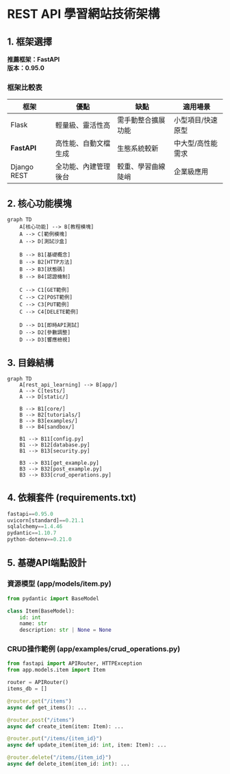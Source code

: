 # REST API 學習網站技術架構

## 1. 框架選擇
**推薦框架：FastAPI**  
**版本：0.95.0**

### 框架比較表
| 框架         | 優點                          | 缺點                     | 適用場景               |
|--------------|-------------------------------|--------------------------|------------------------|
| Flask        | 輕量級、靈活性高              | 需手動整合擴展功能       | 小型項目/快速原型      |
| **FastAPI**  | 高性能、自動文檔生成          | 生態系統較新             | 中大型/高性能需求      |
| Django REST  | 全功能、內建管理後台          | 較重、學習曲線陡峭       | 企業級應用             |

## 2. 核心功能模塊
```mermaid
graph TD
    A[核心功能] --> B[教程模塊]
    A --> C[範例模塊]
    A --> D[測試沙盒]
    
    B --> B1[基礎概念]
    B --> B2[HTTP方法]
    B --> B3[狀態碼]
    B --> B4[認證機制]
    
    C --> C1[GET範例]
    C --> C2[POST範例]
    C --> C3[PUT範例]
    C --> C4[DELETE範例]
    
    D --> D1[即時API測試]
    D --> D2[參數調整]
    D --> D3[響應檢視]
```

## 3. 目錄結構
```mermaid
graph TD
    A[rest_api_learning] --> B[app/]
    A --> C[tests/]
    A --> D[static/]
    
    B --> B1[core/]
    B --> B2[tutorials/]
    B --> B3[examples/]
    B --> B4[sandbox/]
    
    B1 --> B11[config.py]
    B1 --> B12[database.py]
    B1 --> B13[security.py]
    
    B3 --> B31[get_example.py]
    B3 --> B32[post_example.py]
    B3 --> B33[crud_operations.py]
```

## 4. 依賴套件 (requirements.txt)
```python
fastapi==0.95.0
uvicorn[standard]==0.21.1
sqlalchemy==1.4.46
pydantic==1.10.7
python-dotenv==0.21.0
```

## 5. 基礎API端點設計
### 資源模型 (app/models/item.py)
```python
from pydantic import BaseModel

class Item(BaseModel):
    id: int
    name: str
    description: str | None = None
```

### CRUD操作範例 (app/examples/crud_operations.py)
```python
from fastapi import APIRouter, HTTPException
from app.models.item import Item

router = APIRouter()
items_db = []

@router.get("/items")
async def get_items(): ...

@router.post("/items")
async def create_item(item: Item): ...

@router.put("/items/{item_id}")
async def update_item(item_id: int, item: Item): ...

@router.delete("/items/{item_id}")
async def delete_item(item_id: int): ...